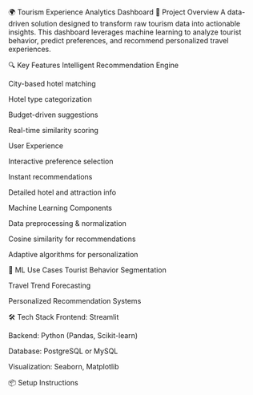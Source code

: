 🌍 Tourism Experience Analytics Dashboard
📌 Project Overview
A data-driven solution designed to transform raw tourism data into actionable insights. This dashboard leverages machine learning to analyze tourist behavior, predict preferences, and recommend personalized travel experiences.

🔍 Key Features
Intelligent Recommendation Engine

City-based hotel matching

Hotel type categorization

Budget-driven suggestions

Real-time similarity scoring

User Experience

Interactive preference selection

Instant recommendations

Detailed hotel and attraction info

Machine Learning Components

Data preprocessing & normalization

Cosine similarity for recommendations

Adaptive algorithms for personalization

🧠 ML Use Cases
Tourist Behavior Segmentation

Travel Trend Forecasting

Personalized Recommendation Systems

🛠️ Tech Stack
Frontend: Streamlit

Backend: Python (Pandas, Scikit-learn)

Database: PostgreSQL or MySQL

Visualization: Seaborn, Matplotlib

📦 Setup Instructions
